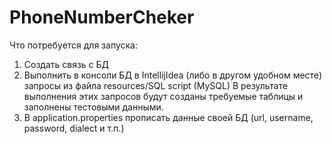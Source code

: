 # PhoneNumberCheker

Что потребуется для запуска:

1. Создать связь с БД
2. Выполнить в консоли БД в IntellijIdea (либо в другом удобном месте) запросы из файла resources/SQL script (MySQL)
   В результате выполнения этих запросов будут созданы требуемые таблицы и заполнены тестовыми данными.
3. В application.properties прописать данные своей БД (url, username, password, dialect и т.п.)

